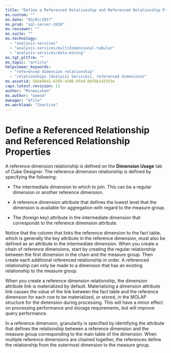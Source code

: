 ```yaml
---
title: "Define a Referenced Relationship and Referenced Relationship Properties | Microsoft Docs"
ms.custom: ""
ms.date: "03/01/2017"
ms.prod: "sql-server-2016"
ms.reviewer: ""
ms.suite: ""
ms.technology: 
  - "analysis-services"
  - "analysis-services/multidimensional-tabular"
  - "analysis-services/data-mining"
ms.tgt_pltfrm: ""
ms.topic: "article"
helpviewer_keywords: 
  - "referenced dimension relationship"
  - "relationships [Analysis Services], referenced dimensions"
ms.assetid: 5bb44b41-635b-4398-8fe9-0bfbb142553e
caps.latest.revision: 13
author: "Minewiskan"
ms.author: "owend"
manager: "kfile"
ms.workload: "Inactive"
---
```

# Define a Referenced Relationship and Referenced Relationship Properties
  A reference dimension relationship is defined on the **Dimension Usage** tab of Cube Designer. The reference dimension relationship is defined by specifying the following:  
  
-   The intermediate dimension to which to join. This can be a regular dimension or another reference dimension.  
  
-   A reference dimension attribute that defines the lowest level that the dimension is available for aggregation with regard to the measure group.  
  
-   The (foreign key) attribute in the intermediate dimension that corresponds to the reference dimension attribute.  
  
 Notice that the column that links the reference dimension to the fact table, which is generally the key attribute in the reference dimension, must also be defined as an attribute in the intermediate dimension. When you create a chain of reference dimensions, start by creating the regular relationship between the first dimension in the chain and the measure group. Then create each additional referenced relationship in order. A referenced relationship can only be made to a dimension that has an existing relationship to the measure group.  
  
 When you create a reference dimension relationship, the dimension attribute link is materialized by default. Materializing a dimension attribute link causes the value of the link between the fact table and the reference dimension for each row to be materialized, or stored, in the MOLAP structure for the dimension during processing. This will have a minor effect on processing performance and storage requirements, but will improve query performance.  
  
 In a reference dimension, granularity is specified by identifying the attribute that defines the relationship between a reference dimension and the measure group corresponding to the main table of the dimension. When multiple reference dimensions are chained together, the references define the relationship from the outermost dimension to the measure group.  
  
  
